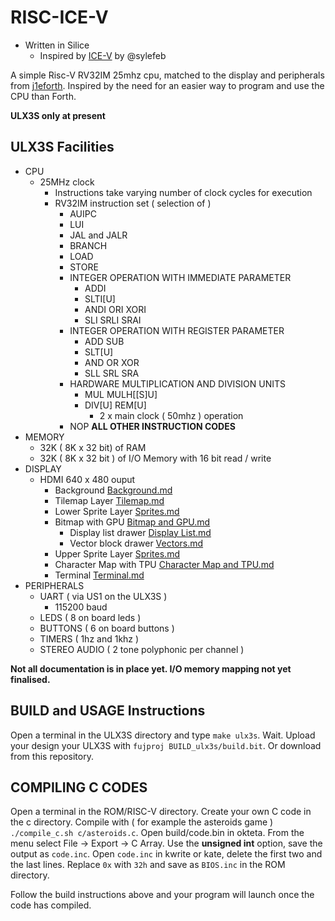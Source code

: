# RISC-ICE-V

* Written in Silice
    * Inspired by [ICE-V](https://github.com/sylefeb/Silice/blob/master/projects/ice-v/ice-v.ice) by @sylefeb

A simple Risc-V RV32IM 25mhz cpu, matched to the display and peripherals from [j1eforth](https://github.com/rob-ng15/Silice-Playground/tree/master/j1eforth/DE10NANO-ULX3S). Inspired by the need for an easier way to program and use the CPU than Forth.

__ULX3S only at present__

## ULX3S Facilities

* CPU
    * 25MHz clock
        * Instructions take varying number of clock cycles for execution
        * RV32IM instruction set ( selection of )
            * AUIPC
            * LUI
            * JAL and JALR
            * BRANCH
            * LOAD
            * STORE
            * INTEGER OPERATION WITH IMMEDIATE PARAMETER
                * ADDI
                * SLTI[U]
                * ANDI ORI XORI
                * SLI SRLI SRAI
            * INTEGER OPERATION WITH REGISTER PARAMETER
                * ADD SUB
                * SLT[U]
                * AND OR XOR
                * SLL SRL SRA
            * HARDWARE MULTIPLICATION AND DIVISION UNITS
                * MUL MULH[[S]U]
                * DIV[U] REM[U]
                    * 2 x main clock ( 50mhz ) operation
            * NOP __ALL OTHER INSTRUCTION CODES__
* MEMORY
    * 32K ( 8K x 32 bit) of RAM
    * 32K ( 8K x 32 bit ) of I/O Memory with 16 bit read / write
* DISPLAY
    * HDMI 640 x 480 ouput
        * Background [Background.md](documentation/Background.md)
        * Tilemap Layer [Tilemap.md](documentation/Tilemap.md)
        * Lower Sprite Layer [Sprites.md](documentation/Sprites.md)
        * Bitmap with GPU [Bitmap and GPU.md](documentation/Bitmap%20and%20GPU.md)
            * Display list drawer [Display List.md](documentation/Display%20List.md)
            * Vector block drawer [Vectors.md](documentation/Vectors.md)
        * Upper Sprite Layer [Sprites.md](documentation/Sprites.md)
        * Character Map with TPU [Character Map and TPU.md](documentation/Character%20Map%20and%20TPU.md)
        * Terminal [Terminal.md](documentation/Terminal.md)
* PERIPHERALS
    * UART ( via US1 on the ULX3S )
        * 115200 baud
    * LEDS ( 8 on board leds )
    * BUTTONS ( 6 on board buttons )
    * TIMERS ( 1hz and 1khz )
    * STEREO AUDIO ( 2 tone polyphonic per channel )

__Not all documentation is in place yet. I/O memory mapping not yet finalised.__

## BUILD and USAGE Instructions

Open a terminal in the ULX3S directory and type ```make ulx3s```. Wait. Upload your design your ULX3S with ```fujproj BUILD_ulx3s/build.bit```. Or download from this repository.

## COMPILING C CODES

Open a terminal in the ROM/RISC-V directory. Create your own C code in the c directory. Compile with ( for example the asteroids game ) ```./compile_c.sh c/asteroids.c```. Open build/code.bin in okteta. From the menu select File -> Export -> C Array. Use the __unsigned int__ option, save the output as ```code.inc```. Open ```code.inc``` in kwrite or kate, delete the first two and the last lines. Replace ```0x``` with ```32h``` and save as ```BIOS.inc``` in the ROM directory.

Follow the build instructions above and your program will launch once the code has compiled.
